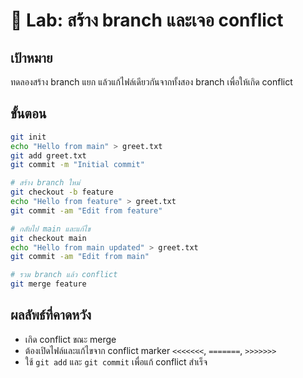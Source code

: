 
# 🌿 Lab: สร้าง branch และเจอ conflict

## เป้าหมาย
ทดลองสร้าง branch แยก แล้วแก้ไฟล์เดียวกันจากทั้งสอง branch เพื่อให้เกิด conflict

## ขั้นตอน
```bash
git init
echo "Hello from main" > greet.txt
git add greet.txt
git commit -m "Initial commit"

# สร้าง branch ใหม่
git checkout -b feature
echo "Hello from feature" > greet.txt
git commit -am "Edit from feature"

# กลับไป main และแก้ไข
git checkout main
echo "Hello from main updated" > greet.txt
git commit -am "Edit from main"

# รวม branch แล้ว conflict
git merge feature
```

## ผลลัพธ์ที่คาดหวัง
- เกิด conflict ขณะ merge
- ต้องเปิดไฟล์และแก้ไขจาก conflict marker `<<<<<<<`, `=======`, `>>>>>>>`
- ใช้ `git add` และ `git commit` เพื่อแก้ conflict สำเร็จ
